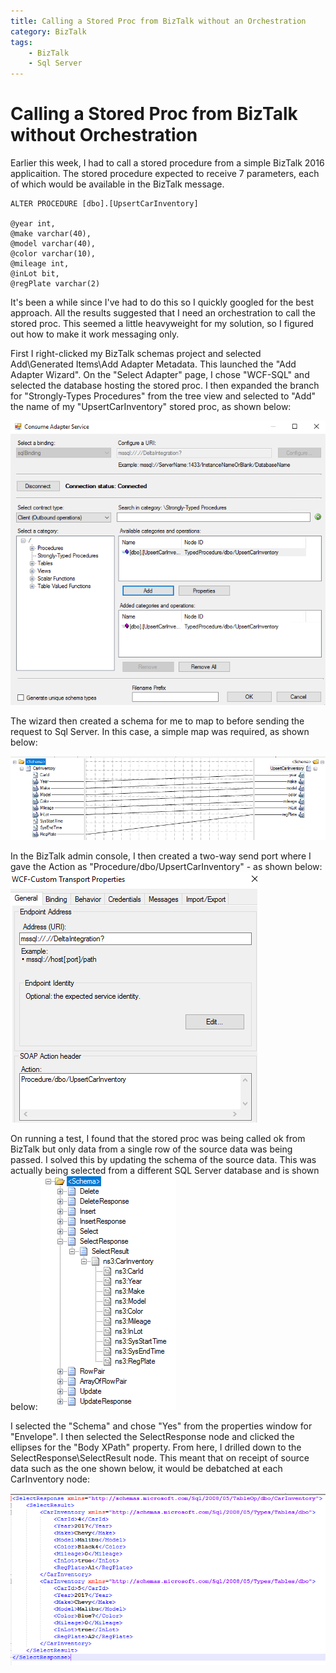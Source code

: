 ```yaml
---
title: Calling a Stored Proc from BizTalk without an Orchestration
category: BizTalk
tags:
    - BizTalk
    - Sql Server
---
```

# Calling a Stored Proc from BizTalk without Orchestration

Earlier this week, I had to call a stored procedure from a simple BizTalk 2016 applicaition. The stored procedure expected to receive 7 parameters, each of which would be available in the BizTalk message.

    ALTER PROCEDURE [dbo].[UpsertCarInventory] 

	@year int, 
	@make varchar(40),
	@model varchar(40),
	@color varchar(10),
	@mileage int,
	@inLot bit,
	@regPlate varchar(2)

It's been a while since I've had to do this so I quickly googled for the best approach. All the results suggested that I need an orchestration to call the stored proc. This seemed a little heavyweight for my solution, so I figured out how to make it work messaging only.

First I right-clicked my BizTalk schemas project and selected Add\Generated Items\Add Adapter Metadata. This launched the "Add Adapter Wizard". On the "Select Adapter" page, I chose "WCF-SQL" and selected the database hosting the stored proc. I then expanded the branch for "Strongly-Types Procedures" from the tree view and selected to "Add" the name of my "UpsertCarInventory" stored proc, as shown below:

![ConsumeAdapterPage](/images/biztalk-sp/consumeAdapter.png)

The wizard then created a schema for me to map to before sending the request to Sql Server. In this case, a simple map was required, as shown below:

![Map](/images/biztalk-sp/map.png)

In the BizTalk admin console, I then created a two-way send port where I gave the Action as "Procedure/dbo/UpsertCarInventory" - as shown below:
![SoapAction](/images/biztalk-sp/soapAction.png)

On running a test, I found that the stored proc was being called ok from BizTalk but only data from a single row of the source data was being passed. I solved this by updating the schema of the source data. This was actually being selected from a different SQL Server database and is shown below:
![SelectSchema](/images/biztalk-sp/selectSchema.png)

I selected the "Schema" and chose "Yes" from the properties window for "Envelope". I then selected the SelectResponse node and clicked the ellipses for the "Body XPath" property. From here, I drilled down to the SelectResponse\SelectResult node. This meant that on receipt of source data such as the one shown below, it would be debatched at each CarInventory node:

![SampleSelectResult](/images/biztalk-sp/SampleSelectResult.png)




	
